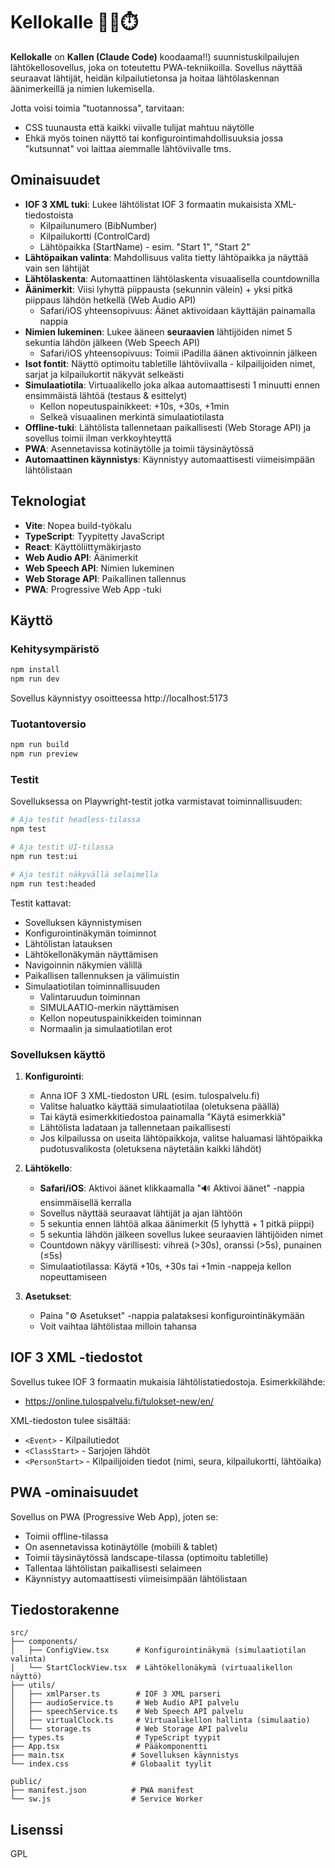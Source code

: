 # Kellokalle 🏃‍♂️⏱️

**Kellokalle** on **Kallen (Claude Code)** koodaama!!) suunnistuskilpailujen lähtökellosovellus, joka on toteutettu PWA-tekniikoilla. Sovellus näyttää seuraavat lähtijät, heidän kilpailutietonsa ja hoitaa lähtölaskennan äänimerkeillä ja nimien lukemisella.

Jotta voisi toimia "tuotannossa", tarvitaan:

 * CSS tuunausta että kaikki viivalle tulijat mahtuu näytölle
 * Ehkä myös toinen näyttö tai konfigurointimahdollisuuksia jossa "kutsunnat" voi laittaa aiemmalle lähtöviivalle tms.

## Ominaisuudet

- **IOF 3 XML tuki**: Lukee lähtölistat IOF 3 formaatin mukaisista XML-tiedostoista
  - Kilpailunumero (BibNumber)
  - Kilpailukortti (ControlCard)
  - Lähtöpaikka (StartName) - esim. "Start 1", "Start 2"
- **Lähtöpaikan valinta**: Mahdollisuus valita tietty lähtöpaikka ja näyttää vain sen lähtijät
- **Lähtölaskenta**: Automaattinen lähtölaskenta visuaalisella countdownilla
- **Äänimerkit**: Viisi lyhyttä piippausta (sekunnin välein) + yksi pitkä piippaus lähdön hetkellä (Web Audio API)
  - Safari/iOS yhteensopivuus: Äänet aktivoidaan käyttäjän painamalla nappia
- **Nimien lukeminen**: Lukee ääneen **seuraavien** lähtijöiden nimet 5 sekuntia lähdön jälkeen (Web Speech API)
  - Safari/iOS yhteensopivuus: Toimii iPadilla äänen aktivoinnin jälkeen
- **Isot fontit**: Näyttö optimoitu tabletille lähtöviivalla - kilpailijoiden nimet, sarjat ja kilpailukortit näkyvät selkeästi
- **Simulaatiotila**: Virtuaalikello joka alkaa automaattisesti 1 minuutti ennen ensimmäistä lähtöä (testaus & esittelyt)
  - Kellon nopeutuspainikkeet: +10s, +30s, +1min
  - Selkeä visuaalinen merkintä simulaatiotilasta
- **Offline-tuki**: Lähtölista tallennetaan paikallisesti (Web Storage API) ja sovellus toimii ilman verkkoyhteyttä
- **PWA**: Asennetavissa kotinäytölle ja toimii täysinäytössä
- **Automaattinen käynnistys**: Käynnistyy automaattisesti viimeisimpään lähtölistaan

## Teknologiat

- **Vite**: Nopea build-työkalu
- **TypeScript**: Tyypitetty JavaScript
- **React**: Käyttöliittymäkirjasto
- **Web Audio API**: Äänimerkit
- **Web Speech API**: Nimien lukeminen
- **Web Storage API**: Paikallinen tallennus
- **PWA**: Progressive Web App -tuki

## Käyttö

### Kehitysympäristö

```bash
npm install
npm run dev
```

Sovellus käynnistyy osoitteessa http://localhost:5173

### Tuotantoversio

```bash
npm run build
npm run preview
```

### Testit

Sovelluksessa on Playwright-testit jotka varmistavat toiminnallisuuden:

```bash
# Aja testit headless-tilassa
npm test

# Aja testit UI-tilassa
npm run test:ui

# Aja testit näkyvällä selaimella
npm run test:headed
```

Testit kattavat:
- Sovelluksen käynnistymisen
- Konfigurointinäkymän toiminnot
- Lähtölistan latauksen
- Lähtökellonäkymän näyttämisen
- Navigoinnin näkymien välillä
- Paikallisen tallennuksen ja välimuistin
- Simulaatiotilan toiminnallisuuden
  - Valintaruudun toiminnan
  - SIMULAATIO-merkin näyttämisen
  - Kellon nopeutuspainikkeiden toiminnan
  - Normaalin ja simulaatiotilan erot

### Sovelluksen käyttö

1. **Konfigurointi**:
   - Anna IOF 3 XML-tiedoston URL (esim. tulospalvelu.fi)
   - Valitse haluatko käyttää simulaatiotilaa (oletuksena päällä)
   - Tai käytä esimerkkitiedostoa painamalla "Käytä esimerkkiä"
   - Lähtölista ladataan ja tallennetaan paikallisesti
   - Jos kilpailussa on useita lähtöpaikkoja, valitse haluamasi lähtöpaikka pudotusvalikosta (oletuksena näytetään kaikki lähdöt)

2. **Lähtökello**:
   - **Safari/iOS**: Aktivoi äänet klikkaamalla "🔊 Aktivoi äänet" -nappia ensimmäisellä kerralla
   - Sovellus näyttää seuraavat lähtijät ja ajan lähtöön
   - 5 sekuntia ennen lähtöä alkaa äänimerkit (5 lyhyttä + 1 pitkä piippi)
   - 5 sekuntia lähdön jälkeen sovellus lukee seuraavien lähtijöiden nimet
   - Countdown näkyy värillisesti: vihreä (>30s), oranssi (>5s), punainen (≤5s)
   - Simulaatiotilassa: Käytä +10s, +30s tai +1min -nappeja kellon nopeuttamiseen

3. **Asetukset**:
   - Paina "⚙️ Asetukset" -nappia palataksesi konfigurointinäkymään
   - Voit vaihtaa lähtölistaa milloin tahansa

## IOF 3 XML -tiedostot

Sovellus tukee IOF 3 formaatin mukaisia lähtölistatiedostoja. Esimerkkilähde:
- https://online.tulospalvelu.fi/tulokset-new/en/

XML-tiedoston tulee sisältää:
- `<Event>` - Kilpailutiedot
- `<ClassStart>` - Sarjojen lähdöt
- `<PersonStart>` - Kilpailijoiden tiedot (nimi, seura, kilpailukortti, lähtöaika)

## PWA -ominaisuudet

Sovellus on PWA (Progressive Web App), joten se:
- Toimii offline-tilassa
- On asennetavissa kotinäytölle (mobiili & tablet)
- Toimii täysinäytössä landscape-tilassa (optimoitu tabletille)
- Tallentaa lähtölistan paikallisesti selaimeen
- Käynnistyy automaattisesti viimeisimpään lähtölistaan

## Tiedostorakenne

```
src/
├── components/
│   ├── ConfigView.tsx      # Konfigurointinäkymä (simulaatiotilan valinta)
│   └── StartClockView.tsx  # Lähtökellonäkymä (virtuaalikellon näyttö)
├── utils/
│   ├── xmlParser.ts        # IOF 3 XML parseri
│   ├── audioService.ts     # Web Audio API palvelu
│   ├── speechService.ts    # Web Speech API palvelu
│   ├── virtualClock.ts     # Virtuaalikellon hallinta (simulaatio)
│   └── storage.ts          # Web Storage API palvelu
├── types.ts                # TypeScript tyypit
├── App.tsx                 # Pääkomponentti
├── main.tsx               # Sovelluksen käynnistys
└── index.css              # Globaalit tyylit

public/
├── manifest.json          # PWA manifest
└── sw.js                  # Service Worker
```

## Lisenssi

GPL
